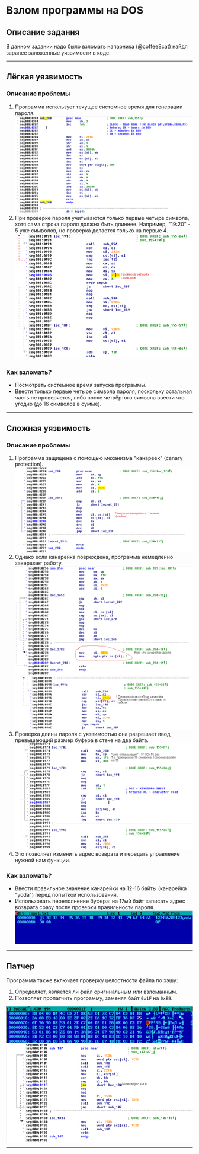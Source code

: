 # Взлом программы на DOS

## Описание задания

В данном задании надо было взломать напарника (@coffee8cat) найдя заранее заложенные уязвимости в коде.

---

## Лёгкая уязвимость

### Описание проблемы
1. Программа использует текущее системное время для генерации пароля.
   ![Генерация пароля](img/image_1.png)
2. При проверке пароля учитываются только первые четыре символа, хотя сама строка пароля должна быть длиннее. Например, "19:20" - 5 уже символов, но проверка делается только на первые 4.
   ![Проверка только 4 символов](img/image_2.png)

### Как взломать?
- Посмотреть системное время запуска программы.
- Ввести только первые четыре символа пароля, поскольку остальная часть не проверяется, либо после четвёртого символа ввести что угодно (до 16 символов в сумме).

---

## Сложная уязвимость

### Описание проблемы
1. Программа защищена с помощью механизма "канареек" (canary protection).
   ![Использование канарейки](img/image_3.png)
2. Однако если канарейка повреждена, программа немедленно завершает работу.
   ![Гибель канарейки](img/image_4.png)
   ![Сброс кода](img/image_5.png)
3. Проверка длины пароля с уязвимостью она разрешает ввод, превышающий размер буфера в стеке на два байта.
   ![Ошибка проверки длины](img/image_6.png)
4. Это позволяет изменить адрес возврата и передать управление нужной нам функции.

### Как взломать?
- Ввести правильное значение канарейки на 12-16 байты (канарейка "yoda") перед попыткой использования.
- Использовать переполнение буфера: на 17ый байт записать адрес возврата сразу после проверки правильности пароля.
![Пример перезаписи адреса](img/image_7.png)
---

## Патчер

Программа также включает проверку целостности файла по хэшу:
1. Определяет, является ли файл оригинальным или взломанным.
2. Позволяет пропатчить программу, заменяя байт `0x1F` на `0xEB`.

![Патчинг байта](img/image_8.png)
![Дизасемблированный байт](img/image_9.png)

---


